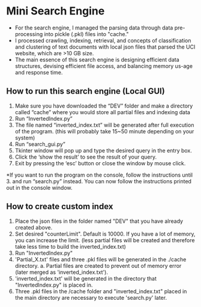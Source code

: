 # Mini Search Engine
* For the search engine, I managed the parsing data through data pre-processing into pickle (.pkl) files into "cache." 
* I processed crawling, indexing, retrieval, and concepts of classification and clustering of text documents with local json files that parsed the UCI website, which are >10 GB size. 
* The main essence of this search engine is designing efficient data structures, devising efficient file access, and balancing memory us-age and response time.


## How to run this search engine (Local GUI)
1. Make sure you have downloaded the “DEV” folder and make a directory called “cache” where you would store all partial files and indexing data
2. Run “InvertedIndex.py”
3. The file named “inverted_index.txt” will be generated after full execution of the program. (this will probably take 15~50 minute depending on your system)
4. Run “search_gui.py”
5. Tkinter window will pop up and type the desired query in the entry box.
6. Click the ‘show the result’ to see the result of your query.
7. Exit by pressing the ‘esc’ button or close the window by mouse click.

*If you want to run the program on the console, follow the instructions until 3. and run “search.py” instead. You can now follow the instructions printed out in the console window.


## How to create custom index
1. Place the json files in the folder named "DEV" that you have already created above.
2. Set desired "counterLimit". Default is 10000. If you have a lot of memory, you can increase the limit. (less partial files will be created and therefore take less time to build the inverted_index.txt)
3. Run "InvertedIndex.py"
4. 'Partial_X.txt' files and three .pkl files will be generated in the ./cache directory.
    a. Partial files are created to prevent out of memory error (later merged as 'inverted_index.txt').
5. 'inverted_index.txt' will be generated in the directory that "InvertedIndex.py" is placed in.
6. Three .pkl files in the /cache folder and "inverted_index.txt" placed in the main directory are necessary to execute 'search.py' later.
